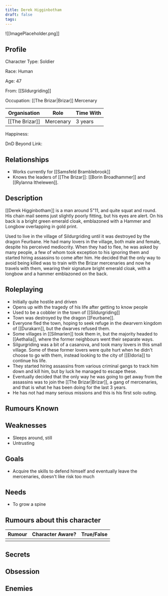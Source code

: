 ```yaml
---
title: Derek Higginbotham
draft: false
tags:
---
```

![[ImagePlaceholder.png]]

## Profile
Character Type: Soldier

Race: Human

Age: 47

From: [[Sildurgriding]]

Occupation: [[The Brizar|Brizar]] Mercenary

| Organisation   | Role      | Time With |
| -------------- | --------- | --------- |
| [[The Brizar]] | Mercenary | 3 years   |
Happiness:

DnD Beyond Link:

## Relationships
- Works currently for [[Samsfeld Bramblebrook]]
- Knows the leaders of [[The Brizar]]: [[Borin Broadhammer]] and [[Rylanna Ithelewen]].
## Description

[[Derek Higginbotham]] is a man around 5"11, and quite squat and round. His chain mail seems just slightly poorly fitting, but his eyes are alert. On his back is a bright green emerald cloak, emblazoned with a Hammer and Longbow overlapping in gold print.

Used to live in the village of Sildurgriding until it was destroyed by the dragon Feurbane. He had many lovers in the village, both male and female, despite his perceived mediocrity. When they had to flee, he was asked by many people, a few of whom took exception to his ignoring them and started hiring assassins to come after him. He decided that the only way to avoid being killed was to train with the Brizar mercenaries and now he travels with them, wearing their signature bright emerald cloak, with a longbow and a hammer emblazoned on the back.
## Roleplaying

- Initially quite hostile and driven
- Opens up with the tragedy of his life after getting to know people
- Used to be a cobbler in the town of [[Sildurgriding]]
- Town was destroyed by the dragon [[Feurbane]].
- Everyone fled the town, hoping to seek refuge in the dwarvern kingdom of [[Durakarn]], but the dwarves refused them.
- Some villages in [[Silmarien]] took them in, but the majority headed to [[Aethalia]], where the former neighbours went their separate ways.
- Silgurgriding was a bit of a casanova, and took many lovers in this small village. Some of these former lovers were quite hurt when he didn't choose to go with them, instead looking to the city of [[Eldoria]] to continue his life.
- They started hiring assassins from various criminal gangs to track him down and kill him, but by luck he managed to escape these.
- Eventually decided that the only way he was going to get away from the assassins was to join the [[The Brizar|Brizar]], a gang of mercenaries, and that is what he has been doing for the last 3 years.
- He has not had many serious missions and this is his first solo outing.
## Rumours Known

## Weaknesses
- Sleeps around, still
- Untrusting
## Goals
- Acquire the skills to defend himself and eventually leave the mercenaries, doesn't like risk too much
## Needs
 - To grow a spine
## Rumours about this character 

| Rumour | Character Aware? | True/False |
| ------ | ---------------- | ---------- |
|        |                  |            |
## Secrets

## Obsession

## Enemies



